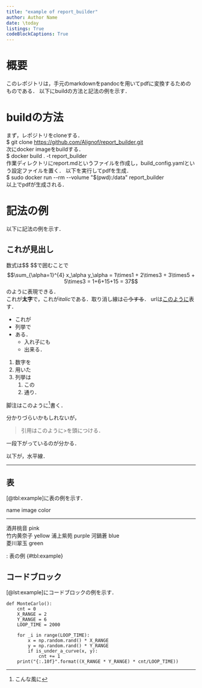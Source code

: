 ```yaml
---
title: "example of report_builder"
author: Author Name
date: \today
listings: True
codeBlockCaptions: True
---
```


# 概要
このレポジトリは，手元のmarkdownをpandocを用いてpdfに変換するためのものである．
以下にbuildの方法と記法の例を示す．

# buildの方法
まず，レポジトリをcloneする．  
$ git clone https://github.com/Alignof/report_builder.git  
次にdocker imageをbuildする．  
$ docker build . -t report_builder  
作業ディレクトリにreport.mdというファイルを作成し，build_config.yamlという設定ファイルを置く．
以下を実行してpdfを生成．  
$ sudo docker run --rm --volume "$(pwd):/data" report_builder  
以上でpdfが生成される．

# 記法の例
以下に記法の例を示す．

## これが見出し
数式は\$\$ \$\$で囲むことで$$\sum_{\alpha=1}^{4} x_\alpha y_\alpha = 1\times1 + 2\times3 + 3\times5 + 5\times3 = 1+6+15+15 = 37$$
のように表現できる．  
これが**太字**で，これが*italic*である．取り消し線は~~こうする~~．
urlは[このように](https://github.com/Alignof/report_builder.git)表す．

- これが
- 列挙で
- ある．
    - 入れ子にも
    - 出来る．

1. 数字を 
1. 用いた
1. 列挙は
    1. この
    1. 通り．

脚注はこのように[^1]書く．

[^1]:こんな風に

分かりづらいかもしれないが，

> 引用はこのように\>を頭につける．

一段下がっているのが分かる．

以下が，水平線．

---

## 表

[@tbl:example]に表の例を示す．

name        image color 
------      ------
酒井桃音    pink   
竹内黄奈子  yellow 
浦上紫苑    purple 
河鍋蒼      blue   
菱川翠玉    green  

: 表の例 {#tbl:example}

## コードブロック
[@lst:example]にコードブロックの例を示す．
```{.python #lst:example caption="コードブロックの例" title="codeblock.py"}
def MonteCarlo():
    cnt = 0
    X_RANGE = 2
    Y_RANGE = 6
    LOOP_TIME = 2000

    for _i in range(LOOP_TIME):
        x = np.random.rand() * X_RANGE
        y = np.random.rand() * Y_RANGE
        if is_under_a_curve(x, y):
            cnt += 1
    print("{:.10f}".format((X_RANGE * Y_RANGE) * cnt/LOOP_TIME))
```


